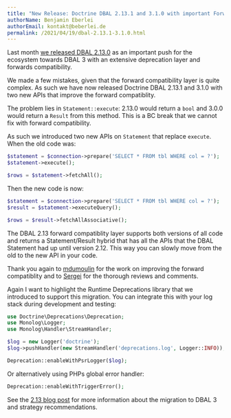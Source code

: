```yaml
---
title: "New Release: Doctrine DBAL 2.13.1 and 3.1.0 with important Forward Compatibility fix"
authorName: Benjamin Eberlei
authorEmail: kontakt@beberlei.de
permalink: /2021/04/19/dbal-2.13.1-3.1.0.html
---
```


Last month [we released DBAL
2.13.0](https://www.doctrine-project.org/2021/03/29/dbal-2.13.html) as an
important push for the ecosystem towards DBAL 3 with an extensive deprecation
layer and forwards compatibility.

We made a few mistakes, given that the forward compatibility layer is quite complex.
As such we have now released Doctrine DBAL 2.13.1 and 3.1.0 with two new APIs
that improve the forward compatiblity.

The problem lies in `Statement::execute`: 2.13.0 would return a `bool` and 3.0.0
would return a `Result` from this method. This is a BC break that we cannot fix
with forward compatibility.

As such we introduced two new APIs on `Statement` that replace `execute`.
When the old code was:

```php
$statement = $connection->prepare('SELECT * FROM tbl WHERE col = ?');
$statement->execute();

$rows = $statement->fetchAll();
```

Then the new code is now:

```php
$statement = $connection->prepare('SELECT * FROM tbl WHERE col = ?');
$result = $statement->executeQuery();

$rows = $result->fetchAllAssociative();
```

The DBAL 2.13 forward compatiblity layer supports both versions of all code and
returns a Statement/Result hybrid that has all the APIs that the DBAL Statement
had up until version 2.12. This way you can slowly move from the old to the new
API in your code.

Thank you again to [mdumoulin](https://github.com/mdumoulin) for the work on
improving the forward compatiblity and to [Sergei](https://twitter.com/srgmrzv)
for the thorough reviews and comments.

Again I want to highlight the Runtime Deprecations library that we introduced
to support this migration. You can integrate this with your log stack during
development and testing:

```php
use Doctrine\Deprecations\Deprecation;
use Monolog\Logger;
use Monolog\Handler\StreamHandler;

$log = new Logger('doctrine');
$log->pushHandler(new StreamHandler('deprecations.log', Logger::INFO));

Deprecation::enableWithPsrLogger($log);
```

Or alternatively using PHPs global error handler:

```php
Deprecation::enableWithTriggerError();
```

See the [2.13 blog
post](https://www.doctrine-project.org/2021/03/29/dbal-2.13.html) for more
information about the migration to DBAL 3 and strategy recommendations.
